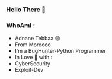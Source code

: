 ### Hello There 👋
### WhoAmI : 
- Adnane Tebbaa 😄
- From Morocco 
- I'm a BugHunter-Python Programmer
- In Love 💖 with : 
- CyberSecurity
- Exploit-Dev




